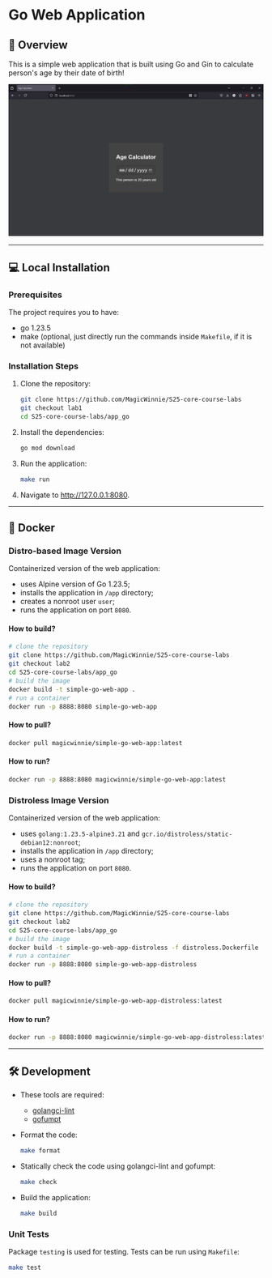 # Go Web Application

## 📘 Overview

This is a simple web application that is built using Go and Gin to calculate person's age by their date of birth!

![Main page of the application](media/overview.png)

---

## 💻 Local Installation

### Prerequisites

The project requires you to have:

- go 1.23.5
- make (optional, just directly run the commands inside `Makefile`, if it is not available)

### Installation Steps

1. Clone the repository:

   ```bash
   git clone https://github.com/MagicWinnie/S25-core-course-labs
   git checkout lab1
   cd S25-core-course-labs/app_go
   ```

2. Install the dependencies:

   ```bash
   go mod download
   ```

3. Run the application:

   ```bash
   make run
   ```

4. Navigate to <http://127.0.0.1:8080>.

---

## 🐳 Docker

### Distro-based Image Version

Containerized version of the web application:

- uses Alpine version of Go 1.23.5;
- installs the application in `/app` directory;
- creates a nonroot user `user`;
- runs the application on port `8080`.

#### How to build?

   ```bash
   # clone the repository
   git clone https://github.com/MagicWinnie/S25-core-course-labs
   git checkout lab2
   cd S25-core-course-labs/app_go
   # build the image
   docker build -t simple-go-web-app .
   # run a container
   docker run -p 8888:8080 simple-go-web-app
   ```

#### How to pull?

   ```bash
   docker pull magicwinnie/simple-go-web-app:latest
   ```

#### How to run?

   ```bash
   docker run -p 8888:8080 magicwinnie/simple-go-web-app:latest
   ```

### Distroless Image Version

Containerized version of the web application:

- uses `golang:1.23.5-alpine3.21` and `gcr.io/distroless/static-debian12:nonroot`;
- installs the application in `/app` directory;
- uses a nonroot tag;
- runs the application on port `8080`.

#### How to build?

   ```bash
   # clone the repository
   git clone https://github.com/MagicWinnie/S25-core-course-labs
   git checkout lab2
   cd S25-core-course-labs/app_go
   # build the image
   docker build -t simple-go-web-app-distroless -f distroless.Dockerfile .
   # run a container
   docker run -p 8888:8080 simple-go-web-app-distroless
   ```

#### How to pull?

   ```bash
   docker pull magicwinnie/simple-go-web-app-distroless:latest
   ```

#### How to run?

   ```bash
   docker run -p 8888:8080 magicwinnie/simple-go-web-app-distroless:latest
   ```

---

## 🛠️ Development

- These tools are required:

  - [golangci-lint](https://golangci-lint.run/welcome/install/)
  - [gofumpt](https://github.com/mvdan/gofumpt)

- Format the code:

   ```bash
   make format
   ```

- Statically check the code using golangci-lint and gofumpt:

   ```bash
   make check
   ```

- Build the application:

    ```bash
    make build
    ```

### Unit Tests

Package `testing` is used for testing. Tests can be run using `Makefile`:

```bash
make test
```
